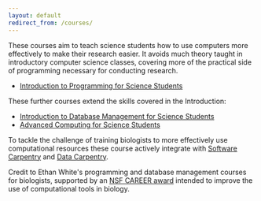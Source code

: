 ```yaml
---
layout: default
redirect_from: /courses/
---
```

These courses aim to teach science students how to use computers more effectively to make their research easier. It avoids much theory taught in introductory computer science classes, covering more of the practical side of programming necessary for conducting research. 

* [Introduction to Programming for Science Students](/programming)

These further courses extend the skills covered in the Introduction:

* [Introduction to Database Management for Science Students](/databases)
* [Advanced Computing for Science Students](/advanced)

To tackle the challenge of training biologists to more effectively use
computational resources these course actively integrate
with [Software Carpentry](http://software-carpentry.org) and
[Data Carpentry](http://datacarpentry.org).

Credit to Ethan White's programming and database management
courses for biologists, supported by an [NSF CAREER award](http://nsf.gov/awardsearch/showAward?AWD_ID=0953694) intended
to improve the use of computational tools in biology.  

